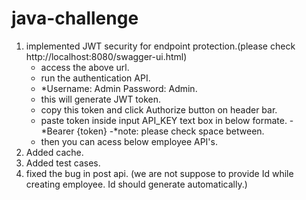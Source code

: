 # java-challenge
1. implemented JWT security for endpoint protection.(please check http://localhost:8080/swagger-ui.html)
   - access the above url.
   - run the authentication API.
    - *Username: Admin Password: Admin.
   - this will generate JWT token.
   - copy this token and click Authorize button on header bar.
   - paste token inside input API_KEY text box in below formate.
      -*Bearer {token}
      -*note: please check space between.
   - then you can acess below employee API's.  
2. Added cache.
3. Added test cases.
4. fixed the bug in post api. (we are not suppose to provide Id while creating employee. Id should generate automatically.)
